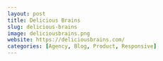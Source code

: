 ```yaml
---
layout: post
title: Delicious Brains
slug: delicious-brains
image: deliciousbrains.png
website: https://deliciousbrains.com/
categories: [Agency, Blog, Product, Responsive]
---
```

